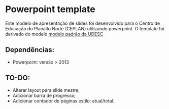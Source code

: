 # Powerpoint template

Este modelo de apresentação de slides foi desenvolvido para o Centro de Educação do Planalto Norte (CEPLAN) utilizando powerpoint. O template foi derivado do modelo [modelo padrão da UDESC](http://www.udesc.br/arquivos/udesc/id_cpmenu/5524/template_TEMPLATE_DE_APRESENTA__O_UDESC_15_09_16_15029104943981_5524.pptx)

## Dependências:

- Powerpoint: versão > 2013

## TO-DO:

- Alterar layout para slide mestre;
- Adicionar barra de progresso;
- Adicionar contador de páginas estilo: atual/total.